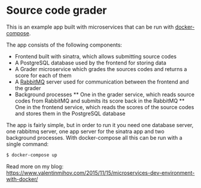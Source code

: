# Source code grader

This is an example app built with microservices that can be run with [docker-compose](https://docs.docker.com/compose/).

The app consists of the following components:
* Frontend built with sinatra, which allows submitting source codes
* A PostgreSQL database used by the frontend for storing data
* A Grader microservice which grades the sources codes and returns a score for each of them
* A [RabbitMQ](https://www.rabbitmq.com/) server used for communication between the frontend and the grader
* Background processes
  ** One in the grader service, which reads source codes from RabbitMQ and submits its score back in the RabbitMQ
  ** One in the frontend service, which reads the scores of the source codes and stores them in the PostgreSQL database
  
The app is fairly simple, but in order to run it you need one database server, one rabbitmq server, one app server for the sinatra app and two background processes. With docker-compose all this can be run with a single command:

```bash
$ docker-compose up
```
  
Read more on my blog: https://www.valentinmihov.com/2015/11/15/microservices-dev-environment-with-docker/
